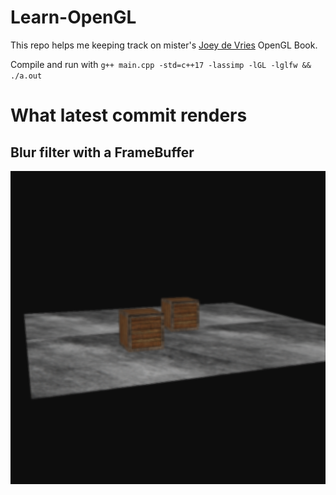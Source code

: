# Learn-OpenGL
This repo helps me keeping track on mister's [Joey de Vries](https://learnopengl.com/) OpenGL Book. <br>

Compile and run with ```g++ main.cpp -std=c++17 -lassimp -lGL -lglfw && ./a.out```

# What latest commit renders
## Blur filter with a FrameBuffer
![FrameBuffers](screenshots/FrameBuffers.png)

